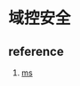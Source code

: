 # 域控安全

## reference

1. [ms](https://docs.microsoft.com/en-us/windows-server/identity/ad-ds/active-directory-domain-services)
